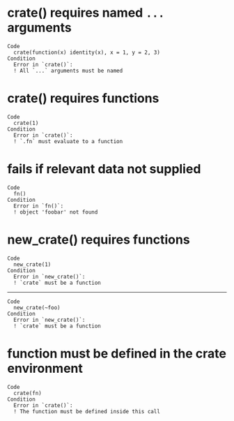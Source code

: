 # crate() requires named `...` arguments

    Code
      crate(function(x) identity(x), x = 1, y = 2, 3)
    Condition
      Error in `crate()`:
      ! All `...` arguments must be named

# crate() requires functions

    Code
      crate(1)
    Condition
      Error in `crate()`:
      ! `.fn` must evaluate to a function

# fails if relevant data not supplied

    Code
      fn()
    Condition
      Error in `fn()`:
      ! object 'foobar' not found

# new_crate() requires functions

    Code
      new_crate(1)
    Condition
      Error in `new_crate()`:
      ! `crate` must be a function

---

    Code
      new_crate(~foo)
    Condition
      Error in `new_crate()`:
      ! `crate` must be a function

# function must be defined in the crate environment

    Code
      crate(fn)
    Condition
      Error in `crate()`:
      ! The function must be defined inside this call

